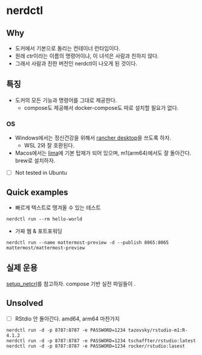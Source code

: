 # nerdctl 

## Why 

- 도커에서 기본으로 돌리는 컨테이너 런타임이다. 
- 원래 ctr이라는 이름의 명령어이냐, 이 녀석은 사람과 친하지 않다. 
- 그래서 사람과 친한 버전인 nerdctl이 나오게 된 것이다. 

## 특징 

- 도커의 모든 기능과 명령어를 그대로 제공한다. 
    + compose도 제공해서 docker-compose도 따로 설치할 필요가 없다. 

### OS 

- Windows에서는 정신건강을 위해서 [rancher desktop](https://rancherdesktop.io/)을 쓰도록 하자. 
    + WSL 2와 잘 호환된다. 
- Macos에서는 [lima](https://github.com/lima-vm/lima)에 기본 탑재가 되어 있으며, m1(arm64)에서도 잘 돌아간다. brew로 설치하자. 
- [ ] Not tested in Ubuntu 

##  Quick examples 

- 빠르게 텍스트로 땡겨올 수 있는 테스트 

```shell
nerdctl run --rm hello-world
```
- 가짜 웹 & 포트포워딩 

```shell
nerdctl run --name mattermost-preview -d --publish 8065:8065 mattermost/mattermost-preview
```

## 실제 운용 

[setup_netcrl](https://github.com/anarinsk/setup_nerdctl)를 참고하자. compose 기반 실전 파일들이 . 

## Unsolved 

- [ ] RStdio 안 돌아간다. amd64, arm64 마찬가지 

```shell
nerdctl run -d -p 8787:8787 -e PASSWORD=1234 tazovsky/rstudio-m1:R-4.1.2
nerdctl run -d -p 8787:8787 -e PASSWORD=1234 tschaffter/rstudio:latest
nerdctl run -d -p 8787:8787 -e PASSWORD=1234 rocker/rstudio:lasest
```
